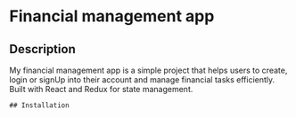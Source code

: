 # Financial management app
    


## Description 
My financial management app is a simple project that helps users to create, login or signUp into their account and  manage financial tasks efficiently. Built with React and Redux for state management.
    
    ## Installation
